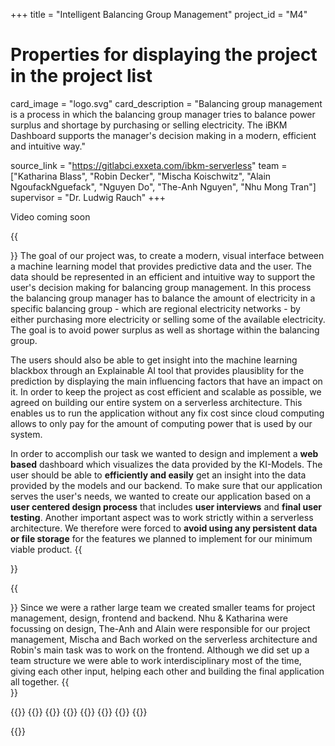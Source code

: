 +++
title = "Intelligent Balancing Group Management"
project_id = "M4"

# Properties for displaying the project in the project list
card_image = "logo.svg"
card_description = "Balancing group management is a process in which the balancing group manager tries to balance power surplus and shortage by purchasing or selling electricity. The iBKM Dashboard supports the manager's decision making in a modern, efficient and intuitive way."

source_link = "https://gitlabci.exxeta.com/ibkm-serverless"
team = ["Katharina Blass", "Robin Decker", "Mischa Koischwitz", "Alain NgoufackNguefack", "Nguyen Do", "The-Anh Nguyen", "Nhu Mong Tran"]
supervisor = "Dr. Ludwig Rauch"
+++

Video coming soon

{{<section title="The Objective">}}
The goal of our project was, to create a modern, visual interface between a machine learning model that provides predictive data and the user. The data should be represented in an efficient and intuitive way to support the user's decision making for balancing group management.
In this process the balancing group manager has to balance the amount of electricity in a specific balancing group -  which are regional electricity networks -  by either purchasing more electricity or selling some of the available electricity. The goal is to avoid power surplus as well as shortage within the balancing group.

The users should also be able to get insight into the machine learning blackbox through an Explainable AI tool that provides plausiblity for the prediction by displaying the main influencing factors that have an impact on it.
In order to keep the project as cost efficient and scalable as possible, we agreed on building our entire system on a serverless architecture.
This enables us to run the application without any fix cost since cloud computing allows to only pay for the amount of computing power that is used by our system.

In order to accomplish our task we wanted to design and implement a **web based** dashboard which visualizes the data provided by the KI-Models.
The user should be able to **efficiently and easily** get an insight into the data provided by the models and our backend.
To make sure that our application serves the user's needs, we wanted to create our application based on a **user centered design process** that includes **user interviews** and **final user testing**.
Another important aspect was to work strictly within a serverless architecture. We therefore were forced to **avoid using any persistent data or file storage** for the features we planned to implement for our minimum viable product.
{{</section >}}

{{<section title="The Team">}}
Since we were a rather large team we created smaller teams for project management, design, frontend and backend.
Nhu & Katharina were focussing on design, The-Anh and Alain were responsible for our project management, Mischa and Bach worked on the serverless architecture and Robin's main task was to work on the frontend.
Although we did set up a team structure we were able to work interdisciplinary most of the time, giving each other input, helping each other and building the final application all together.
{{</section >}}

{{<gallery>}}
{{<team-member image="nhu.jpg" name="Nhu">}}
{{<team-member image="mischa.png" name="Mischa">}}
{{<team-member image="the.jpg" name="The-Anh">}}
{{<team-member image="alain.png" name="Alain">}}
{{<team-member image="katharina.jpg" name="Katharina">}}
{{<team-member image="bach.png" name="Bach">}}
{{<team-member image="robin.jpg" name="Robin">}}

{{</gallery>}}
